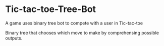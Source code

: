 # Tic-tac-toe-Tree-Bot
A game uses binary tree bot to compete with a user in Tic-tac-toe

Binary tree that chooses which move to make by comprehensing possible outputs.

